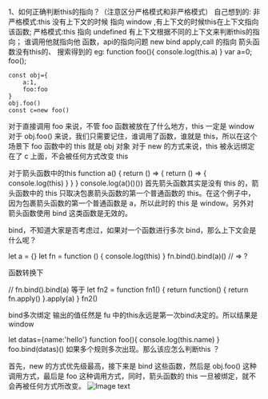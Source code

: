 1、如何正确判断this的指向？（注意区分严格模式和非严格模式）
自己想到的:
	非严格模式:this 没有上下文的时候 指向 window ,有上下文的时候this在上下文指向该函数;
	严格模式:this 指向 undefined 有上下文根据不同的上下文来判断this的指向；
	谁调用他就指向他
	函数，api的指向问题
	new bind apply,call 的指向
	箭头函数没有this的、
搜索得到的
	eg:
	function foo(){
		console.log(this.a)
	}
	var a=0;
	foo();

	const obj={
		a:1,
		foo:foo
	}
	obj.foo()
	const c=new foo()

对于直接调用 foo 来说，不管 foo 函数被放在了什么地方，this 一定是 window
对于 obj.foo() 来说，我们只需要记住，谁调用了函数，谁就是 this，所以在这个场景下 foo 函数中的 this 就是 obj 对象
对于 new 的方式来说，this 被永远绑定在了 c 上面，不会被任何方式改变 this

对于箭头函数中的this
function a() {
  return () => {
    return () => {
      console.log(this)
    }
  }
}
console.log(a()()())
首先箭头函数其实是没有 this 的，箭头函数中的 this 只取决包裹箭头函数的第一个普通函数的 this。在这个例子中，因为包裹箭头函数的第一个普通函数是 a，所以此时的 this 是 window。另外对箭头函数使用 bind 这类函数是无效的。

bind，不知道大家是否考虑过，如果对一个函数进行多次 bind，那么上下文会是什么呢？

let a = {}
let fn = function () { console.log(this) }
fn.bind().bind(a)() // => ?

函数转换下

// fn.bind().bind(a) 等于
let fn2 = function fn1() {
  return function() {
    return fn.apply()
  }.apply(a)
}
fn2()


bind多次绑定 输出的值任然是 fu 中的this永远是第一次bind决定的。所以结果是 window 

let datas={name:'hello'} 
 function foo(){
	 console.log(this.name)
 }
 foo.bind(datas)() 
如果多个规则多次出现。那么该应怎么判断this ？

首先，new 的方式优先级最高，接下来是 bind 这些函数，然后是 obj.foo() 这种调用方式，最后是 foo 这种调用方式，同时，箭头函数的 this 一旦被绑定，就不会再被任何方式所改变。
![Image text](https://s2.ax1x.com/2019/05/20/Ev2J0S.md.png)
	     				
